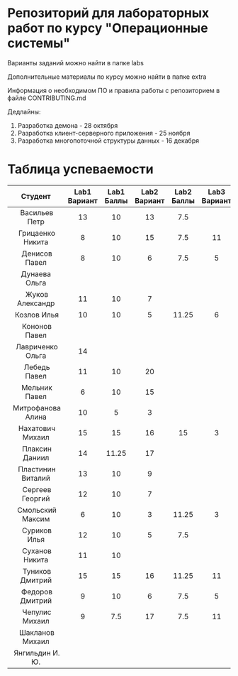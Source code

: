 # Репозиторий для лабораторных работ по курсу "Операционные системы"

Варианты заданий можно найти в папке labs

Дополнительные материалы по курсу можно найти в папке extra

Информация о необходимом ПО и правила работы с репозиторием в файле CONTRIBUTING.md

Дедлайны:
1. Разработка демона - 28 октября
2. Разработка клиент-серверного приложения - 25 ноября
3. Разработка многопоточной структуры данных - 16 декабря

# Таблица успеваемости
| Студент | Lab1 Вариант | Lab1 Баллы | Lab2 Вариант | Lab2 Баллы| Lab3 Вариант | Lab3 Баллы | Сумма |
| :---: | :---: | :---: | :---: | :---: | :---: | :---: | :---: |
| Васильев Петр |13|10|13|7.5|||17.5|
| Грицаенко Никита |8|10|15|7.5|11||17.5|
| Денисов Павел |8|10|6|7.5|5||17.5|
| Дунаева Ольга ||||||||
| Жуков Александр |11|10|7||||10|
| Козлов Илья |10|10|5|11.25|6||21.25|
| Кононов Павел ||||||||
| Лавриченко Ольга |14|||||||
| Лебедь Павел |11|10|20||||10|
| Мельник Павел |6|10|15||||10|
| Митрофанова Алина |10|5|3||||5|
| Нахатович Михаил |15|15|16|15|3|10|40|
| Плаксин Даниил |14|11.25|17||||11.25|
| Пластинин Виталий |13|10|9||||10|
| Сергеев Георгий |12|10|7||||10|
| Смольский Максим |6|10|3|11.25|3||21.25|
| Суриков Илья |12|10|5|7.5|||17.5|
| Суханов Никита |11|10|||||10|
| Туников Дмитрий |15|15|16|11.25|11|11.25|37.5|
| Федоров Дмитрий |9|10|6|7.5|5||17.5|
| Чепулис Михаил |9|7.5|17|7.5|11||15|
| Шакланов Михаил ||||||||
| Янгильдин И. Ю. ||||||||
